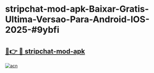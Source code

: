 # stripchat-mod-apk-Baixar-Gratis-Ultima-Versao-Para-Android-IOS-2025-#9ybfi

# <h2><a href="https://ainizakaria.my?title=stripchat-mod-apk&ref=24M">🔗👉 🔴 stripchat-mod-apk</a></h2>

[![acn](https://github.com/user-attachments/assets/0f9c940e-d8b0-45ae-aac7-cd30a18b3e1c)](https://ainizakaria.my?title=stripchat-mod-apk&ref=24M)

